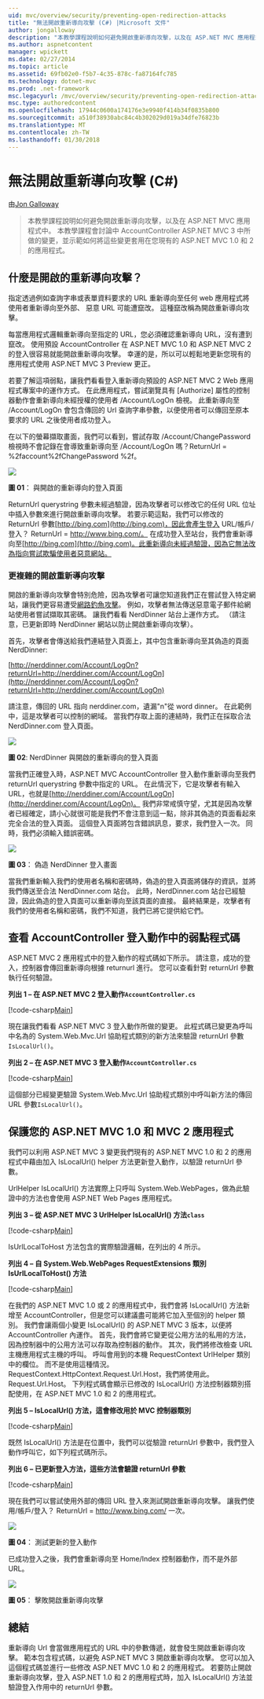 ```yaml
---
uid: mvc/overview/security/preventing-open-redirection-attacks
title: "無法開啟重新導向攻擊 (C#) |Microsoft 文件"
author: jongalloway
description: "本教學課程說明如何避免開啟重新導向攻擊，以及在 ASP.NET MVC 應用程式中。 本教學課程將告訴您所做的變更..."
ms.author: aspnetcontent
manager: wpickett
ms.date: 02/27/2014
ms.topic: article
ms.assetid: 69fb02e0-f5b7-4c35-878c-fa87164fc785
ms.technology: dotnet-mvc
ms.prod: .net-framework
msc.legacyurl: /mvc/overview/security/preventing-open-redirection-attacks
msc.type: authoredcontent
ms.openlocfilehash: 17944c0600a174176e3e9940f414b34f0835b800
ms.sourcegitcommit: a510f38930abc84c4b302029d019a34dfe76823b
ms.translationtype: MT
ms.contentlocale: zh-TW
ms.lasthandoff: 01/30/2018
---
```

<a name="preventing-open-redirection-attacks-c"></a>無法開啟重新導向攻擊 (C#)
====================
由[Jon Galloway](https://github.com/jongalloway)

> 本教學課程說明如何避免開啟重新導向攻擊，以及在 ASP.NET MVC 應用程式中。 本教學課程會討論中 AccountController ASP.NET MVC 3 中所做的變更，並示範如何將這些變更套用在您現有的 ASP.NET MVC 1.0 和 2 的應用程式。


## <a name="what-is-an-open-redirection-attack"></a>什麼是開啟的重新導向攻擊？

指定透過例如查詢字串或表單資料要求的 URL 重新導向至任何 web 應用程式將使用者重新導向至外部、 惡意 URL 可能遭竄改。 這種竄改稱為開啟重新導向攻擊。

每當應用程式邏輯重新導向至指定的 URL，您必須確認重新導向 URL，沒有遭到竄改。 使用預設 AccountController 在 ASP.NET MVC 1.0 和 ASP.NET MVC 2 的登入很容易就能開啟重新導向攻擊。 幸運的是，所以可以輕鬆地更新您現有的應用程式使用 ASP.NET MVC 3 Preview 更正。

若要了解這項弱點，讓我們看看登入重新導向預設的 ASP.NET MVC 2 Web 應用程式專案中的運作方式。 在此應用程式，嘗試瀏覽具有 [Authorize] 屬性的控制器動作會重新導向未經授權的使用者 /Account/LogOn 檢視。 此重新導向至 /Account/LogOn 會包含傳回的 Url 查詢字串參數，以便使用者可以傳回至原本要求的 URL 之後使用者成功登入。

在以下的螢幕擷取畫面，我們可以看到，嘗試存取 /Account/ChangePassword 檢視時不會記錄在會導致重新導向至 /Account/LogOn 嗎？ReturnUrl = %2faccount%2fChangePassword %2f。

[![](preventing-open-redirection-attacks/_static/image2.png)](preventing-open-redirection-attacks/_static/image1.png)

**圖 01**： 與開啟的重新導向的登入頁面

ReturnUrl querystring 參數未經過驗證，因為攻擊者可以修改它的任何 URL 位址中插入參數來進行開啟重新導向攻擊。 若要示範這點，我們可以修改的 ReturnUrl 參數[http://bing.com](http://bing.com)，因此會產生登入 URL/帳戶/登入？ ReturnUrl = http://www.bing.com/。 在成功登入至站台，我們會重新導向至[http://bing.com](http://bing.com)。此重新導向未經過驗證，因為它無法改為指向嘗試欺騙使用者惡意網站。

### <a name="a-more-complex-open-redirection-attack"></a>更複雜的開啟重新導向攻擊

開啟的重新導向攻擊會特別危險，因為攻擊者可讓您知道我們正在嘗試登入特定網站，讓我們更容易遭受[網路釣魚攻擊](https://www.microsoft.com/protect/fraud/phishing/symptoms.aspx)。 例如，攻擊者無法傳送惡意電子郵件給網站使用者嘗試擷取其密碼。 讓我們看看 NerdDinner 站台上運作方式。 （請注意，已更新即時 NerdDinner 網站以防止開啟重新導向攻擊）。

首先，攻擊者會傳送給我們連結登入頁面上，其中包含重新導向至其偽造的頁面 NerdDinner:

[http://nerddinner.com/Account/LogOn?returnUrl=http://nerddiner.com/Account/LogOn](http://nerddinner.com/Account/LogOn?returnUrl=http://nerddiner.com/Account/LogOn)

請注意，傳回的 URL 指向 nerddiner.com，遺漏"n"從 word dinner。 在此範例中，這是攻擊者可以控制的網域。 當我們存取上面的連結時，我們正在採取合法 NerdDinner.com 登入頁面。

[![](preventing-open-redirection-attacks/_static/image4.png)](preventing-open-redirection-attacks/_static/image3.png)

**圖 02**: NerdDinner 與開啟的重新導向的登入頁面

當我們正確登入時，ASP.NET MVC AccountController 登入動作重新導向至我們 returnUrl querystring 參數中指定的 URL。 在此情況下，它是攻擊者有輸入 URL，也就是[http://nerddiner.com/Account/LogOn](http://nerddiner.com/Account/LogOn)。 我們非常戒慎守望，尤其是因為攻擊者已經確定，請小心就很可能是我們不會注意到這一點，除非其偽造的頁面看起來完全合法的登入頁面。 這個登入頁面將包含錯誤訊息，要求，我們登入一次。 同時，我們必須輸入錯誤密碼。

[![](preventing-open-redirection-attacks/_static/image6.png)](preventing-open-redirection-attacks/_static/image5.png)

**圖 03**： 偽造 NerdDinner 登入畫面

當我們重新輸入我們的使用者名稱和密碼時，偽造的登入頁面將儲存的資訊，並將我們傳送至合法 NerdDinner.com 站台。 此時，NerdDinner.com 站台已經驗證，因此偽造的登入頁面可以重新導向至該頁面的直接。 最終結果是，攻擊者有我們的使用者名稱和密碼，我們不知道，我們已將它提供給它們。

## <a name="looking-at-the-vulnerable-code-in-the-accountcontroller-logon-action"></a>查看 AccountController 登入動作中的弱點程式碼

ASP.NET MVC 2 應用程式中的登入動作的程式碼如下所示。 請注意，成功的登入，控制器會傳回重新導向根據 returnurl 進行。 您可以查看針對 returnUrl 參數執行任何驗證。

**列出 1 – 在 ASP.NET MVC 2 登入動作`AccountController.cs`**

[!code-csharp[Main](preventing-open-redirection-attacks/samples/sample1.cs)]

現在讓我們看看 ASP.NET MVC 3 登入動作所做的變更。 此程式碼已變更為呼叫中名為的 System.Web.Mvc.Url 協助程式類別的新方法來驗證 returnUrl 參數`IsLocalUrl()`。

**列出 2 – 在 ASP.NET MVC 3 登入動作`AccountController.cs`**

[!code-csharp[Main](preventing-open-redirection-attacks/samples/sample2.cs)]

這個部分已經變更驗證 System.Web.Mvc.Url 協助程式類別中呼叫新方法的傳回 URL 參數`IsLocalUrl()`。

## <a name="protecting-your-aspnet-mvc-10-and-mvc-2-applications"></a>保護您的 ASP.NET MVC 1.0 和 MVC 2 應用程式

我們可以利用 ASP.NET MVC 3 變更我們現有的 ASP.NET MVC 1.0 和 2 的應用程式中藉由加入 IsLocalUrl() helper 方法更新登入動作，以驗證 returnUrl 參數。

UrlHelper IsLocalUrl() 方法實際上只呼叫 System.Web.WebPages，做為此驗證中的方法也會使用 ASP.NET Web Pages 應用程式。

**列出 3 – 從 ASP.NET MVC 3 UrlHelper IsLocalUrl() 方法`class`**

[!code-csharp[Main](preventing-open-redirection-attacks/samples/sample3.cs)]

IsUrlLocalToHost 方法包含的實際驗證邏輯，在列出的 4 所示。

**列出 4 – 自 System.Web.WebPages RequestExtensions 類別 IsUrlLocalToHost() 方法**

[!code-csharp[Main](preventing-open-redirection-attacks/samples/sample4.cs)]

在我們的 ASP.NET MVC 1.0 或 2 的應用程式中，我們會將 IsLocalUrl() 方法新增至 AccountController，但是您可以建議盡可能將它加入至個別的 helper 類別。 我們會讓兩個小變更 IsLocalUrl() 的 ASP.NET MVC 3 版本，以便將 AccountController 內運作。 首先，我們會將它變更從公用方法的私用的方法，因為控制器中的公用方法可以存取為控制器的動作。 其次，我們將修改檢查 URL 主機應用程式主機的呼叫。 呼叫會用到的本機 RequestContext UrlHelper 類別中的欄位。 而不是使用這種情況。RequestContext.HttpContext.Request.Url.Host，我們將使用此。Request.Url.Host。 下列程式碼會顯示已修改的 IsLocalUrl() 方法控制器類別搭配使用，在 ASP.NET MVC 1.0 和 2 的應用程式。

**列出 5 – IsLocalUrl() 方法，這會修改用於 MVC 控制器類別**

[!code-csharp[Main](preventing-open-redirection-attacks/samples/sample5.cs)]

既然 IsLocalUrl() 方法是在位置中，我們可以從驗證 returnUrl 參數中，我們登入動作呼叫它，如下列程式碼所示。

**列出 6 – 已更新登入方法，這些方法會驗證 returnUrl 參數**

[!code-csharp[Main](preventing-open-redirection-attacks/samples/sample6.cs)]

現在我們可以嘗試使用外部的傳回 URL 登入來測試開啟重新導向攻擊。 讓我們使用/帳戶/登入？ ReturnUrl = http://www.bing.com/ 一次。

[![](preventing-open-redirection-attacks/_static/image8.png)](preventing-open-redirection-attacks/_static/image7.png)

**圖 04**： 測試更新的登入動作

已成功登入之後，我們會重新導向至 Home/Index 控制器動作，而不是外部 URL。

[![](preventing-open-redirection-attacks/_static/image10.png)](preventing-open-redirection-attacks/_static/image9.png)

**圖 05**： 擊敗開啟重新導向攻擊

## <a name="summary"></a>總結

重新導向 Url 會當做應用程式的 URL 中的參數傳遞，就會發生開啟重新導向攻擊。 範本包含程式碼，以避免 ASP.NET MVC 3 開啟重新導向攻擊。 您可以加入這個程式碼並進行一些修改 ASP.NET MVC 1.0 和 2 的應用程式。 若要防止開啟重新導向攻擊，登入 ASP.NET 1.0 和 2 的應用程式時，加入 IsLocalUrl() 方法並驗證登入作用中的 returnUrl 參數。
